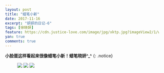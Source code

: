 ```yaml
---
layout: post
title: "蜡笔小新"
date: 2017-11-16
excerpt: "妍妍的日记-6"
tags: [徐晓妍]
feature: https://cdn.justice-love.com/image/jpg/xktp.jpg?imageView2/1/w/1200/h/500
yan: true
comments: true
---
```


**小脸蛋这样看起来很像蜡笔小新！蜡笔晓妍^_^**
{: .notice}
<figure>
    <a href="{{ site.staticUrl }}/yanyan/image/labixoaoxin1.jpg"><img src="{{ site.staticUrl }}/yanyan/image/labixoaoxin1.jpg" /></a>
	<a href="{{ site.staticUrl }}/yanyan/image/labixiaoxin2.jpg"><img src="{{ site.staticUrl }}/yanyan/image/labixiaoxin2.jpg" /></a>
	<a href="{{ site.staticUrl }}/yanyan/image/labixiaoxin3.jpg"><img src="{{ site.staticUrl }}/yanyan/image/labixiaoxin3.jpg" /></a>
</figure>